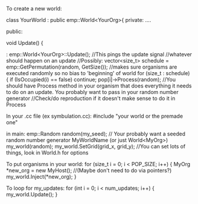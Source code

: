 To create a new world:

class YourWorld : public emp::World\<YourOrg\>{ private: \....

public:

void Update() {

:   emp::World\<YourOrg\>::Update(); //This pings the update signal
    //whatever should happen on an update //Possibly: vector\<size\_t\>
    schedule = emp::GetPermutation(random, GetSize()); //makes sure
    organisms are executed randomly so no bias to \'beginning\' of world
    for (size\_t : schedule) { if (IsOccupied(i) == false) continue;
    pop\[i\]-\>Process(random); //You should have Process method in your
    organism that does everything it needs to do on an update. You
    probably want to pass in your random number generator //Check/do
    reproduction if it doesn\'t make sense to do it in Process

In your .cc file (ex symbulation.cc): \#include \"your world or the
premade one\"

in main: emp::Random random(my\_seed); // Your probably want a seeded
random number generator MyWorldName (or just World\<MyOrg\>)
my\_world(random); my\_world.SetGrid(grid\_x, grid\_y); //You can set
lots of things, look in World.h for options

To put organisms in your world: for (size\_t i = 0; i \< POP\_SIZE; i++)
{ MyOrg *new\_org = new MyHost(); //(Maybe don\'t need to do via
pointers?) my\_world.Inject(*new\_org); }

To loop for my\_updates: for (int i = 0; i \< num\_updates; i++) {
my\_world.Update(); }
